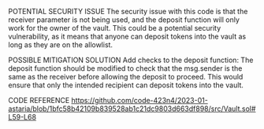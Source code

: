 POTENTIAL SECURITY ISSUE
The security issue with this code is that the receiver parameter is not being used, and the deposit function will only work for the owner of the vault. This could be a potential security vulnerability, as it means that anyone can deposit tokens into the vault as long as they are on the allowlist.


POSSIBLE MITIGATION SOLUTION
Add checks to the deposit function: The deposit function should be modified to check that the msg.sender is the same as the receiver before allowing the deposit to proceed. This would ensure that only the intended recipient can deposit tokens into the vault.

CODE REFERENCE
https://github.com/code-423n4/2023-01-astaria/blob/1bfc58b42109b839528ab1c21dc9803d663df898/src/Vault.sol#L59-L68